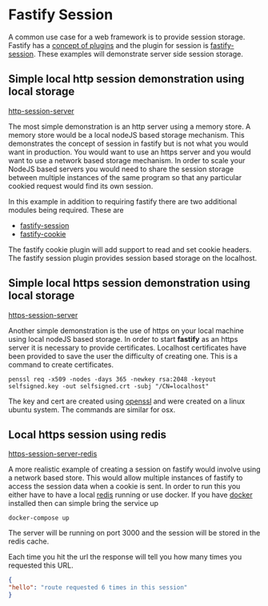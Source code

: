 # Fastify Session

A common use case for a web framework is to provide session storage. Fastify has a [concept of plugins](https://www.fastify.io/docs/latest/Plugins-Guide/)
and the plugin for session is [fastify-session](https://github.com/SerayaEryn/fastify-session). These examples
will demonstrate server side session storage.

## Simple local http session demonstration using local storage

[http-session-server](./http-session-server/http-session-server.js)

The most simple demonstration is an http server using a memory store. A memory store would be a local nodeJS based
storage mechanism. This demonstrates the concept of
session in fastify but is not what you would want in production. You would want to use an https server and
you would want to use a network based storage mechanism. In order to scale your NodeJS based servers you
would need to share the session storage between multiple instances of the same program so that any particular
cookied request would find its own session.

In this example in addition to requiring fastify there are two additional modules being required. These are

- [fastify-session](https://www.npmjs.com/package/fastify-session)
- [fastify-cookie](https://www.npmjs.com/package/fastify-cookie)

The fastify cookie plugin will add support to read and set cookie headers. The fastify session plugin provides session
based storage on the localhost.

## Simple local https session demonstration using local storage

[https-session-server](./https-session-server/https-session-server.js)

Another simple demonstration is the use of https on your local machine using local nodeJS based storage. In order to
start **fastify** as an https server it is necessary to provide certificates. Localhost certificates have been provided
to save the user the difficulty of creating one. This is a command to create certificates.

```shell script
penssl req -x509 -nodes -days 365 -newkey rsa:2048 -keyout selfsigned.key -out selfsigned.crt -subj "/CN=localhost"
```

The key and cert are created using [openssl](https://www.openssl.org/) and were created on a linux ubuntu system. The
commands are similar for osx.

## Local https session using redis

[https-session-server-redis](./https-session-server-redis/https-session-server-redis.js)

A more realistic example of creating a session on fastify would involve using a network based store. This would allow
multiple instances of fastify to access the session data when a cookie is sent.
In order to run this you either have to have a local [redis](https://redislabs.com/get-started-with-redis/) running or
use docker. If you have [docker](https://www.docker.com/products/docker-desktop) installed then can simple bring the
service up

```shell script
docker-compose up
```

The server will be running on port 3000 and the session will be stored in the redis cache.

Each time you hit the url the response will tell you how many times you requested this URL.

```json
{
"hello": "route requested 6 times in this session"
}
```

